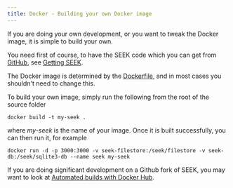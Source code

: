 ```yaml
---
title: Docker - Building your own Docker image
---
```



If you are doing your own development, or you want to tweak the Docker image, it is simple to build your own.

You need first of course, to have the SEEK code which you can get from [GitHub](https://github.com/seek4science/seek), see [Getting SEEK](../install#getting-seek).

The Docker image is determined by the [Dockerfile](https://github.com/seek4science/seek/blob/main/Dockerfile), 
and in most cases you shouldn't need to change this.

To build your own image, simply run the following from the root of the source folder

    docker build -t my-seek .
    
where _my-seek_ is the name of your image. Once it is built successfully, you can then run it, for example
    
    docker run -d -p 3000:3000 -v seek-filestore:/seek/filestore -v seek-db:/seek/sqlite3-db --name seek my-seek
    
If you are doing significant development on a Github fork of SEEK, 
you may want to look at [Automated builds with Docker Hub](https://docs.docker.com/docker-hub/builds/).  